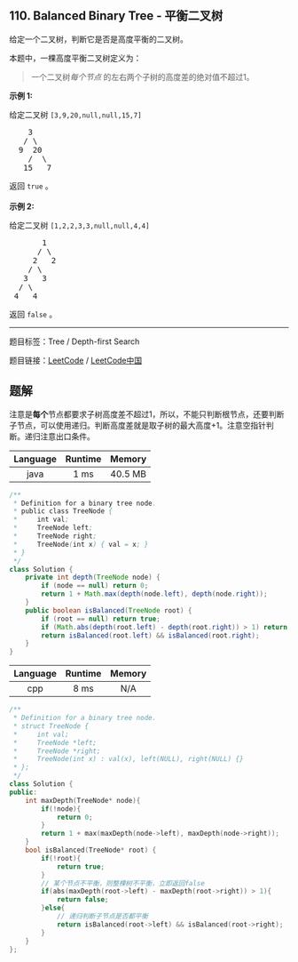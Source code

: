 ## 110. Balanced Binary Tree - 平衡二叉树

<!--If you want to use the English description, use `question.content` instead-->

<p>给定一个二叉树，判断它是否是高度平衡的二叉树。</p>

<p>本题中，一棵高度平衡二叉树定义为：</p>

<blockquote>
<p>一个二叉树<em>每个节点&nbsp;</em>的左右两个子树的高度差的绝对值不超过1。</p>
</blockquote>

<p><strong>示例 1:</strong></p>

<p>给定二叉树 <code>[3,9,20,null,null,15,7]</code></p>

<pre>    3
   / \
  9  20
    /  \
   15   7</pre>

<p>返回 <code>true</code> 。<br>
<br>
<strong>示例 2:</strong></p>

<p>给定二叉树 <code>[1,2,2,3,3,null,null,4,4]</code></p>

<pre>       1
      / \
     2   2
    / \
   3   3
  / \
 4   4
</pre>

<p>返回&nbsp;<code>false</code> 。</p>



-----

题目标签：Tree / Depth-first Search

题目链接：[LeetCode](https://leetcode.com/problems/balanced-binary-tree/description/)  /  [LeetCode中国](https://leetcode-cn.com/problems/balanced-binary-tree/description/)

## 题解

注意是**每个**节点都要求子树高度差不超过1，所以，不能只判断根节点，还要判断子节点，可以使用递归。判断高度差就是取子树的最大高度+1。注意空指针判断。递归注意出口条件。

| Language | Runtime | Memory |
|:---:|:---:|:---:|
| java  | 1  ms | 40.5 MB |

```java
/**
 * Definition for a binary tree node.
 * public class TreeNode {
 *     int val;
 *     TreeNode left;
 *     TreeNode right;
 *     TreeNode(int x) { val = x; }
 * }
 */
class Solution {
    private int depth(TreeNode node) {
        if (node == null) return 0;
        return 1 + Math.max(depth(node.left), depth(node.right));
    }
    public boolean isBalanced(TreeNode root) {
        if (root == null) return true;
        if (Math.abs(depth(root.left) - depth(root.right)) > 1) return false;
        return isBalanced(root.left) && isBalanced(root.right);
    }
}
```


| Language | Runtime | Memory |
|:---:|:---:|:---:|
| cpp  | 8  ms | N/A |

```cpp
/**
 * Definition for a binary tree node.
 * struct TreeNode {
 *     int val;
 *     TreeNode *left;
 *     TreeNode *right;
 *     TreeNode(int x) : val(x), left(NULL), right(NULL) {}
 * };
 */
class Solution {
public:
    int maxDepth(TreeNode* node){
        if(!node){
            return 0;
        }
        return 1 + max(maxDepth(node->left), maxDepth(node->right));
    }
    bool isBalanced(TreeNode* root) {
        if(!root){
            return true;
        }
        // 某个节点不平衡，则整棵树不平衡，立即返回false
        if(abs(maxDepth(root->left) - maxDepth(root->right)) > 1){
            return false;
        }else{
            // 递归判断子节点是否都平衡
            return isBalanced(root->left) && isBalanced(root->right);
        }
    }
};
```
